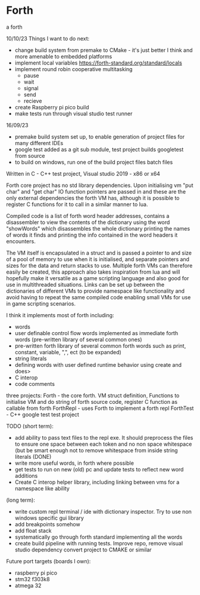 # Forth
a forth 

10/10/23
Things I want to do next:
  - change build system from premake to CMake - it's just better I think and more amenable to embedded platforms
  - implement local variables https://forth-standard.org/standard/locals
  - implement round robin cooperative multitasking
    - pause
    - wait
    - signal
    - send
    - recieve
  - create Raspberry pi pico build
  - make tests run through visual studio test runner
    
16/09/23 
  - premake build system set up, to enable generation of project files for many different IDEs
  - google test added as a git sub module, test project builds googletest from source
  - to build on windows, run one of the build project files batch files

Written in C - C++ test project, Visual studio 2019 - x86 or x64

Forth core project has no std library dependencies. Upon initialising vm "put char" and "get char" IO function pointers are passed in and these are the only external dependencies the forth VM has, although it is possible to register C functions for it to call in a similar manner to lua.

Compiled code is a list of forth word header addresses, contains a disassembler to view the contents of the dictionary using the word "showWords" which disassembles the whole dictionary printing the names of words it finds and printing the info contained in the word headers it encounters.

The VM itself is encapsulated in a struct and is passed a pointer to and size of a pool of memory to use when it is initialised, and separate pointers and sizes for the data and return stacks to use. Multiple forth VMs can therefore easily be created, this approach also takes inspiration from lua and will hopefully make it versatile as a game scripting language and also good for use in multithreaded situations. Links can be set up between the dictionaries of different VMs to provide namespace like functionality and avoid having to repeat the same compiled code enabling small VMs for use in game scripting scenarios.

I think it implements most of forth including:
  - words
  - user definable control flow words implemented as immediate forth words (pre-written library of several common ones)
  - pre-written forth library of several common forth words such as print, constant, variable, ",", ect (to be expanded)
  - string literals
  - defining words with user defined runtime behavior using create and does>
  - C interop
  - code comments

three projects:
  Forth     - the core forth. VM struct definition, Functions to initialise VM and do string of forth source code, register C function as callable from forth
  ForthRepl - uses Forth to implement a forth repl
  ForthTest - C++ google test test project 

TODO 
(short term):
- add ability to pass text files to the repl exe. It should preprocess the files to ensure one space between each token and no non space whitespace (but be smart enough not to remove whitespace from inside string literals (DONE)
- write more useful words, in forth where possible
- get tests to run on new (old) pc and update tests to reflect new word additions
- Create C interop helper library, including linking between vms for a namespace like ability

(long term):
- write custom repl terminal / ide with dictionary inspector. Try to use non windows specific gui library
- add breakpoints somehow
- add float stack
- systematically go through forth standard implementing all the words
- create build pipeline with running tests. Improve repo, remove visual studio dependency convert project to CMAKE or similar

Future port targets (boards I own):
- raspberry pi pico
- stm32 f303k8
- atmega 32

